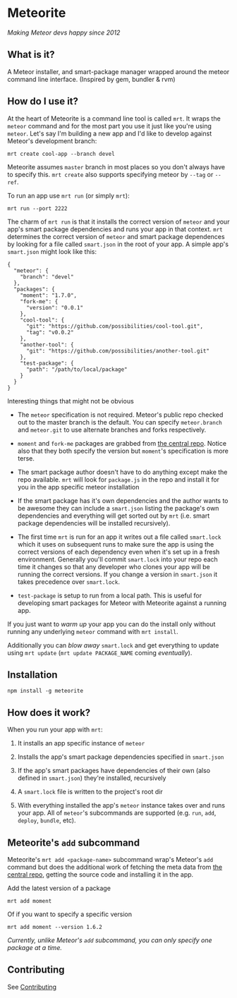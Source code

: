 # Meteorite

*Making Meteor devs happy since 2012*

## What is it?

A Meteor installer, and smart-package manager wrapped around the meteor command line interface. (Inspired by gem, bundler & rvm)

## How do I use it?

At the heart of Meteorite is a command line tool is called `mrt`. It wraps the `meteor` command and for the most part you use it just like you're using `meteor`. Let's say I'm building a new app and I'd like to develop against Meteor's development branch:

    mrt create cool-app --branch devel

Meteorite assumes `master` branch in most places so you don't always have to specify this. `mrt create` also supports specifying meteor by `--tag` or `--ref`.

To run an app use `mrt run` (or simply `mrt`):

    mrt run --port 2222

The charm of `mrt run` is that it installs the correct version of `meteor` and your app's smart package dependencies and runs your app in that context. `mrt` determines the correct version of `meteor` and smart package dependences by looking for a file called `smart.json` in the root of your app. A simple app's `smart.json` might look like this:

    {
      "meteor": {
        "branch": "devel"
      },
      "packages": {
        "moment": "1.7.0",
        "fork-me": {
          "version": "0.0.1"
        },
        "cool-tool": {
          "git": "https://github.com/possibilities/cool-tool.git",
          "tag": "v0.0.2"
        },
        "another-tool": {
          "git": "https://github.com/possibilities/another-tool.git"
        },
        "test-package": {
          "path": "/path/to/local/package"
        }
      }
    }

Interesting things that might not be obvious

  * The `meteor` specification is not required. Meteor's public repo checked out to the master branch is the default. You can specify `meteor.branch` and `meteor.git` to use alternate branches and forks respectively.

  * `moment` and `fork-me` packages are grabbed from [the central repo](https://atmosphere.meteor.com). Notice also that they both specify the version but `moment`'s specification is more terse.

  * The smart package author doesn't have to do anything except make the repo available. `mrt` will look for `package.js` in the repo and install it for you in the app specific meteor installation
  
  * If the smart package has it's own dependencies and the author wants to be awesome they can include a `smart.json` listing the package's own dependencies and everything will get sorted out by `mrt` (i.e. smart package dependencies will be installed recursively).

  * The first time `mrt` is run for an app it writes out a file called `smart.lock` which it uses on subsequent runs to make sure the app is using the correct versions of each dependency even when it's set up in a fresh environment. Generally you'll commit `smart.lock` into your repo each time it changes so that any developer who clones your app will be running the correct versions. If you change a version in `smart.json` it takes precedence over `smart.lock`.

  * `test-package` is setup to run from a local path. This is useful for developing smart packages for Meteor with Meteorite against a running app.

If you just want to *warm up* your app you can do the install only without running any underlying `meteor` command with `mrt install`.

Additionally you can *blow away* `smart.lock` and get everything to update using `mrt update` (`mrt update PACKAGE_NAME` coming *eventually*).

## Installation

    npm install -g meteorite

## How does it work?

When you run your app with `mrt`:

  1) It installs an app specific instance of `meteor`

  2) Installs the app's smart package dependencies specified in `smart.json`
  
  3) If the app's smart packages have dependencies of their own (also defined in `smart.json`) they're installed, recursively

  4) A `smart.lock` file is written to the project's root dir

  5) With everything installed the app's `meteor` instance takes over and runs your app. All of `meteor`'s subcommands are supported (e.g. `run`, `add`, `deploy`, `bundle`, etc).

## Meteorite's `add` subcommand

Meteorite's `mrt add <package-name>` subcommand wrap's Meteor's `add` command but does the additional work of fetching the meta data from [the central repo](https://atmosphere.meteor.com), getting the source code and installing it in the app.

Add the latest version of a package

    mrt add moment

Of if you want to specify a specific version

    mrt add moment --version 1.6.2

*Currently, unlike Meteor's `add` subcommand, you can only specify one package at a time.*

## Contributing

See [Contributing](https://github.com/possibilities/meteorite/wiki/Contributing)
